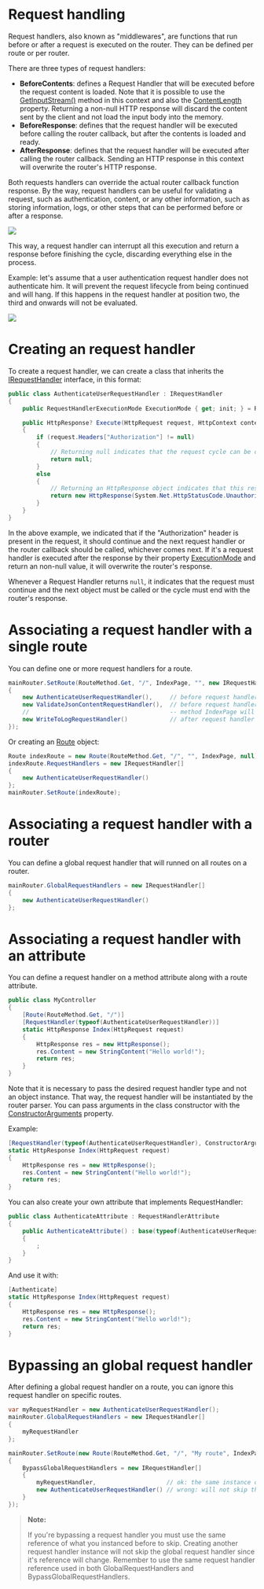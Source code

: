 # Request handling

Request handlers, also known as "middlewares", are functions that run before or after a request is executed on the router. They can be defined per route or per router.

There are three types of request handlers:

- **BeforeContents**: defines a Request Handler that will be executed before the request content is loaded. Note that it is possible to use the [GetInputStream()](/read?q=/contents/spec/Sisk.Core.Http.HttpRequest.GetInputStream().md) method in this context and also the [ContentLength](/read?q=/contents/spec/Sisk.Core.Http.HttpRequest.ContentLength.md) property. Returning a non-null HTTP response will discard the content sent by the client and not load the input body into the memory.
- **BeforeResponse**: defines that the request handler will be executed before calling the router callback, but after the contents is loaded and ready.
- **AfterResponse**: defines that the request handler will be executed after calling the router callback. Sending an HTTP response in this context will overwrite the router's HTTP response.

Both requests handlers can override the actual router callback function response. By the way, request handlers can be useful for validating a request, such as authentication, content, or any other information, such as storing information, logs, or other steps that can be performed before or after a response.

![](/assets/img/requesthandlers1.png)

This way, a request handler can interrupt all this execution and return a response before finishing the cycle, discarding everything else in the process.

Example: let's assume that a user authentication request handler does not authenticate him. It will prevent the request lifecycle from being continued and will hang. If this happens in the request handler at position two, the third and onwards will not be evaluated.

![](/assets/img/requesthandlers2.png)

# Creating an request handler

To create a request handler, we can create a class that inherits the [IRequestHandler](/read?q=/contents/spec/Sisk.Core.Routing.Handlers.IRequestHandler) interface, in this format:

```cs
public class AuthenticateUserRequestHandler : IRequestHandler
{
    public RequestHandlerExecutionMode ExecutionMode { get; init; } = RequestHandlerExecutionMode.BeforeResponse;

    public HttpResponse? Execute(HttpRequest request, HttpContext context)
    {
        if (request.Headers["Authorization"] != null)
        {
            // Returning null indicates that the request cycle can be continued
            return null;
        }
        else
        {
            // Returning an HttpResponse object indicates that this response will overwrite adjacent responses.
            return new HttpResponse(System.Net.HttpStatusCode.Unauthorized);
        }
    }
}
```

In the above example, we indicated that if the "Authorization" header is present in the request, it should continue and the next request handler or the router callback should be called, whichever comes next. If it's a request handler is executed after the response by their property [ExecutionMode](/read?q=/contents/spec/Sisk.Core.Routing.Handlers.IRequestHandler.ExecutionMode) and return an non-null value, it will overwrite the router's response.

Whenever a Request Handler returns `null`, it indicates that the request must continue and the next object must be called or the cycle must end with the router's response.

# Associating a request handler with a single route

You can define one or more request handlers for a route.

```cs
mainRouter.SetRoute(RouteMethod.Get, "/", IndexPage, "", new IRequestHandler[]
{
    new AuthenticateUserRequestHandler(),     // before request handler
    new ValidateJsonContentRequestHandler(),  // before request handler
    //                                        -- method IndexPage will be executed here
    new WriteToLogRequestHandler()            // after request handler
});
```

Or creating an [Route](/read?q=/contents/spec/Sisk.Core.Routing.Route) object:

```cs
Route indexRoute = new Route(RouteMethod.Get, "/", "", IndexPage, null);
indexRoute.RequestHandlers = new IRequestHandler[]
{
    new AuthenticateUserRequestHandler()
};
mainRouter.SetRoute(indexRoute);
```

# Associating a request handler with a router

You can define a global request handler that will runned on all routes on a router.

```cs
mainRouter.GlobalRequestHandlers = new IRequestHandler[]
{
    new AuthenticateUserRequestHandler()
};
```

# Associating a request handler with an attribute

You can define a request handler on a method attribute along with a route attribute.

```cs
public class MyController
{
    [Route(RouteMethod.Get, "/")]
    [RequestHandler(typeof(AuthenticateUserRequestHandler))]
    static HttpResponse Index(HttpRequest request)
    {
        HttpResponse res = new HttpResponse();
        res.Content = new StringContent("Hello world!");
        return res;
    }
}
```

Note that it is necessary to pass the desired request handler type and not an object instance. That way, the request handler will be instantiated by the router parser. You can pass arguments in the class constructor with the [ConstructorArguments](/read?q=/contents/spec/Sisk.Core.Routing.RequestHandlerAttribute.ConstructorArguments) property.

Example:

```cs
[RequestHandler(typeof(AuthenticateUserRequestHandler), ConstructorArguments = new object?[] { "arg1", 123, ... })]
static HttpResponse Index(HttpRequest request)
{
    HttpResponse res = new HttpResponse();
    res.Content = new StringContent("Hello world!");
    return res;
}
```

You can also create your own attribute that implements RequestHandler:

```cs
public class AuthenticateAttribute : RequestHandlerAttribute
{
    public AuthenticateAttribute() : base(typeof(AuthenticateUserRequestHandler), ConstructorArguments = new object?[] { "arg1", 123, ... })
    {
        ;
    }
}
```

And use it with:

```cs
[Authenticate]
static HttpResponse Index(HttpRequest request)
{
    HttpResponse res = new HttpResponse();
    res.Content = new StringContent("Hello world!");
    return res;
}
```

# Bypassing an global request handler

After defining a global request handler on a route, you can ignore this request handler on specific routes.

```cs
var myRequestHandler = new AuthenticateUserRequestHandler();
mainRouter.GlobalRequestHandlers = new IRequestHandler[]
{
    myRequestHandler
};

mainRouter.SetRoute(new Route(RouteMethod.Get, "/", "My route", IndexPage, null)
{
    BypassGlobalRequestHandlers = new IRequestHandler[]
    {
        myRequestHandler,                    // ok: the same instance of what is in the global request handlers
        new AuthenticateUserRequestHandler() // wrong: will not skip the global request handler
    }
});
```

> **Note:**
> 
> If you're bypassing a request handler you must use the same reference of what you instanced before to skip. Creating another request handler instance will not skip the global request handler since it's reference will change. Remember to use the same request handler reference used in both GlobalRequestHandlers and BypassGlobalRequestHandlers.